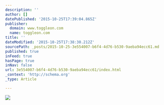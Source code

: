 ```yaml
---
description: ''
author: []
datePublished: '2015-10-25T17:39:04.865Z'
publisher:
  domain: www.toggleon.com
  name: toggleon.com
title: ''
dateModified: '2015-10-25T17:38:30.212Z'
sourcePath: _posts/2015-10-25-3e554007-b6f4-4d76-b530-9aeba94ecc61.md
published: true
inFeed: true
hasPage: true
inNav: false
url: 3e554007-b6f4-4d76-b530-9aeba94ecc61/index.html
_context: 'http://schema.org'
_type: Article

---
```

![](http://www.toggleon.com/uploads/one.png)